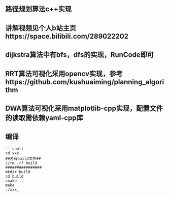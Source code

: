 ## 路径规划算法c++实现

## 讲解视频见个人b站主页https://space.bilibili.com/289022202

## dijkstra算法中有bfs，dfs的实现，RunCode即可

## RRT算法可视化采用opencv实现，参考https://github.com/kushuaiming/planning_algorithm

## DWA算法可视化采用matplotlib-cpp实现，配置文件的读取需依赖yaml-cpp库

## 编译
    ```shell
    cd xxx
    ##若有build文件##
    //rm -rf build
    ################
    mkdir build
    cd build
    cmake ..
    make
    ./xxx_
